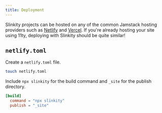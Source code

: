 ```yaml
---
title: Deployment
---
```


Slinkity projects can be hosted on any of the common Jamstack hosting providers such as [Netlify](https://netlify.com/) and [Vercel](https://vercel.com/). If you're already hosting your site using 11ty, deploying with Slinkity should be quite similar!

## `netlify.toml`

Create a `netlify.toml` file.

```bash
touch netlify.toml
```

Include `npx slinkity` for the build command and `_site` for the publish directory.

```toml
[build]
  command = "npx slinkity"
  publish = "_site"
```
